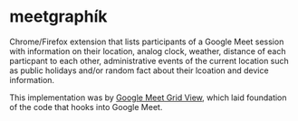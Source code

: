 # meetgraphík

Chrome/Firefox extension that lists participants of a Google Meet session with information on their location, analog clock, weather, distance of each particpant to each other, administrative events of the current location such as public holidays and/or random fact about their lcoation and device information.

This implementation was by [Google Meet Grid View](https://github.com/Fugiman/google-meet-grid-view 'A web browser extension that adds a toggle to use a grid layout in Google Meets'), which laid foundation of the code that hooks into Google Meet.
